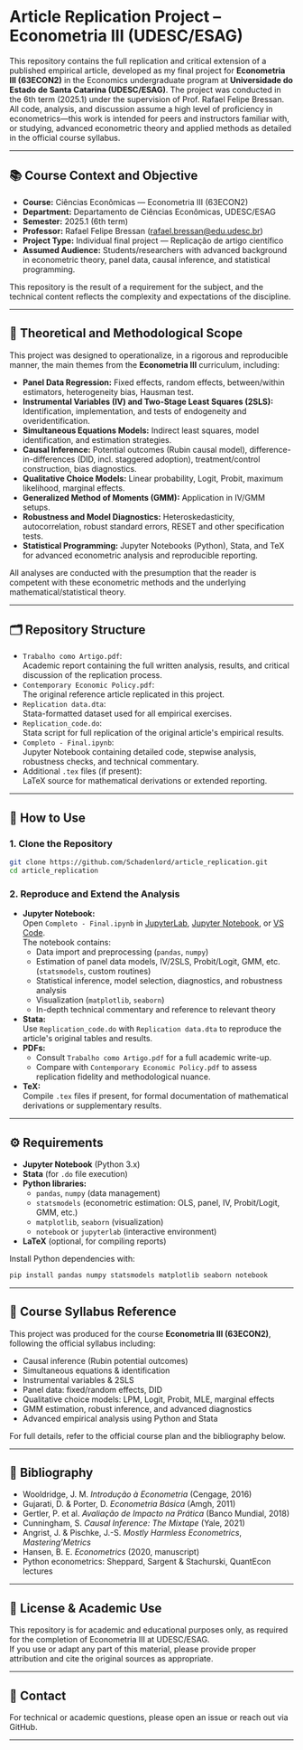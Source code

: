 # Article Replication Project – Econometria III (UDESC/ESAG)

This repository contains the full replication and critical extension of a published empirical article, developed as my final project for **Econometria III (63ECON2)** in the Economics undergraduate program at **Universidade do Estado de Santa Catarina (UDESC/ESAG)**. The project was conducted in the 6th term (2025.1) under the supervision of Prof. Rafael Felipe Bressan.  
All code, analysis, and discussion assume a high level of proficiency in econometrics—this work is intended for peers and instructors familiar with, or studying, advanced econometric theory and applied methods as detailed in the official course syllabus.

---

## 📚 Course Context and Objective

- **Course:** Ciências Econômicas — Econometria III (63ECON2)
- **Department:** Departamento de Ciências Econômicas, UDESC/ESAG
- **Semester:** 2025.1 (6th term)
- **Professor:** Rafael Felipe Bressan ([rafael.bressan@edu.udesc.br](mailto:rafael.bressan@edu.udesc.br))
- **Project Type:** Individual final project — Replicação de artigo científico
- **Assumed Audience:** Students/researchers with advanced background in econometric theory, panel data, causal inference, and statistical programming.

This repository is the result of a requirement for the subject, and the technical content reflects the complexity and expectations of the discipline.

---

## 🧠 Theoretical and Methodological Scope

This project was designed to operationalize, in a rigorous and reproducible manner, the main themes from the **Econometria III** curriculum, including:

- **Panel Data Regression:** Fixed effects, random effects, between/within estimators, heterogeneity bias, Hausman test.
- **Instrumental Variables (IV) and Two-Stage Least Squares (2SLS):** Identification, implementation, and tests of endogeneity and overidentification.
- **Simultaneous Equations Models:** Indirect least squares, model identification, and estimation strategies.
- **Causal Inference:** Potential outcomes (Rubin causal model), difference-in-differences (DID, incl. staggered adoption), treatment/control construction, bias diagnostics.
- **Qualitative Choice Models:** Linear probability, Logit, Probit, maximum likelihood, marginal effects.
- **Generalized Method of Moments (GMM):** Application in IV/GMM setups.
- **Robustness and Model Diagnostics:** Heteroskedasticity, autocorrelation, robust standard errors, RESET and other specification tests.
- **Statistical Programming:** Jupyter Notebooks (Python), Stata, and TeX for advanced econometric analysis and reproducible reporting.

All analyses are conducted with the presumption that the reader is competent with these econometric methods and the underlying mathematical/statistical theory.

---

## 🗂️ Repository Structure

- `Trabalho como Artigo.pdf`:  
  Academic report containing the full written analysis, results, and critical discussion of the replication process.
- `Contemporary Economic Policy.pdf`:  
  The original reference article replicated in this project.
- `Replication data.dta`:  
  Stata-formatted dataset used for all empirical exercises.
- `Replication_code.do`:  
  Stata script for full replication of the original article's empirical results.
- `Completo - Final.ipynb`:  
  Jupyter Notebook containing detailed code, stepwise analysis, robustness checks, and technical commentary.
- Additional `.tex` files (if present):  
  LaTeX source for mathematical derivations or extended reporting.

---

## 🚀 How to Use

### 1. Clone the Repository

```bash
git clone https://github.com/Schadenlord/article_replication.git
cd article_replication
```

### 2. Reproduce and Extend the Analysis

- **Jupyter Notebook:**  
  Open `Completo - Final.ipynb` in [JupyterLab](https://jupyter.org/), [Jupyter Notebook](https://jupyter.org/), or [VS Code](https://code.visualstudio.com/).  
  The notebook contains:
  - Data import and preprocessing (`pandas`, `numpy`)
  - Estimation of panel data models, IV/2SLS, Probit/Logit, GMM, etc. (`statsmodels`, custom routines)
  - Statistical inference, model selection, diagnostics, and robustness analysis
  - Visualization (`matplotlib`, `seaborn`)
  - In-depth technical commentary and reference to relevant theory
- **Stata:**  
  Use `Replication_code.do` with `Replication data.dta` to reproduce the article's original tables and results.
- **PDFs:**  
  - Consult `Trabalho como Artigo.pdf` for a full academic write-up.
  - Compare with `Contemporary Economic Policy.pdf` to assess replication fidelity and methodological nuance.
- **TeX:**  
  Compile `.tex` files if present, for formal documentation of mathematical derivations or supplementary results.

---

## ⚙️ Requirements

- **Jupyter Notebook** (Python 3.x)
- **Stata** (for `.do` file execution)
- **Python libraries:**
  - `pandas`, `numpy` (data management)
  - `statsmodels` (econometric estimation: OLS, panel, IV, Probit/Logit, GMM, etc.)
  - `matplotlib`, `seaborn` (visualization)
  - `notebook` or `jupyterlab` (interactive environment)
- **LaTeX** (optional, for compiling reports)

Install Python dependencies with:
```bash
pip install pandas numpy statsmodels matplotlib seaborn notebook
```

---

## 📑 Course Syllabus Reference

This project was produced for the course **Econometria III (63ECON2)**, following the official syllabus including:

- Causal inference (Rubin potential outcomes)
- Simultaneous equations & identification
- Instrumental variables & 2SLS
- Panel data: fixed/random effects, DID
- Qualitative choice models: LPM, Logit, Probit, MLE, marginal effects
- GMM estimation, robust inference, and advanced diagnostics
- Advanced empirical analysis using Python and Stata

For full details, refer to the official course plan and the bibliography below.

---

## 📖 Bibliography

- Wooldridge, J. M. *Introdução à Econometria* (Cengage, 2016)
- Gujarati, D. & Porter, D. *Econometria Básica* (Amgh, 2011)
- Gertler, P. et al. *Avaliação de Impacto na Prática* (Banco Mundial, 2018)
- Cunningham, S. *Causal Inference: The Mixtape* (Yale, 2021)
- Angrist, J. & Pischke, J.-S. *Mostly Harmless Econometrics*, *Mastering’Metrics*
- Hansen, B. E. *Econometrics* (2020, manuscript)
- Python econometrics: Sheppard, Sargent & Stachurski, QuantEcon lectures

---

## 📜 License & Academic Use

This repository is for academic and educational purposes only, as required for the completion of Econometria III at UDESC/ESAG.  
If you use or adapt any part of this material, please provide proper attribution and cite the original sources as appropriate.

---

## 💬 Contact

For technical or academic questions, please open an issue or reach out via GitHub.

---
